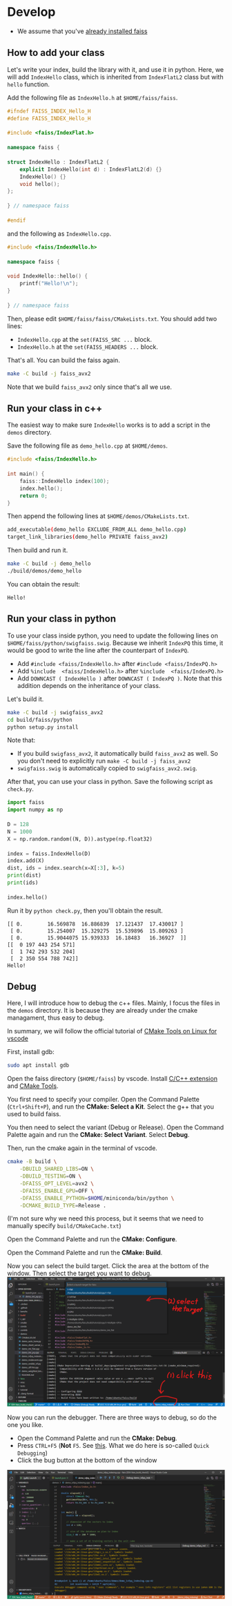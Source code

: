 # Develop
- We assume that you've [already installed faiss](build.md)

## How to add your class
Let's write your index, build the library with it, and use it in python. Here, we will add `IndexHello` class, which is inherited from `IndexFlatL2` class but with `hello` function.

Add the following file as `IndexHello.h` at `$HOME/faiss/faiss`.
```c++
#ifndef FAISS_INDEX_Hello_H
#define FAISS_INDEX_Hello_H

#include <faiss/IndexFlat.h>

namespace faiss {

struct IndexHello : IndexFlatL2 {
    explicit IndexHello(int d) : IndexFlatL2(d) {}
    IndexHello() {}
    void hello();
};

} // namespace faiss

#endif

```

and the following as `IndexHello.cpp`.

```c++
#include <faiss/IndexHello.h>

namespace faiss {

void IndexHello::hello() {
    printf("Hello!\n");
}

} // namespace faiss
```

Then, please edit `$HOME/faiss/faiss/CMakeLists.txt`.
You should add two lines:
- `IndexHello.cpp` at the `set(FAISS_SRC ...` block.
- `IndexHello.h` at the `set(FAISS_HEADERS ...` block.

That's all. You can build the faiss again.
```bash
make -C build -j faiss_avx2
```
Note that we build `faiss_avx2` only since that's all we use.

## Run your class in c++
The easiest way to make sure `IndexHello` works is to add a script in the `demos` directory.

Save the following file as `demo_hello.cpp` at `$HOME/demos`.
```c++
#include <faiss/IndexHello.h>

int main() {
    faiss::IndexHello index(100);
    index.hello();
    return 0;
}
```
Then append the following lines at `$HOME/demos/CMakeLists.txt`.
```bash
add_executable(demo_hello EXCLUDE_FROM_ALL demo_hello.cpp)
target_link_libraries(demo_hello PRIVATE faiss_avx2)
```

Then build and run it.
```bash
make -C build -j demo_hello
./build/demos/demo_hello
```
You can obtain the result:
```console
Hello!
```

## Run your class in python
To use your class inside python, you need to update the following lines on `$HOME/faiss/python/swigfaiss.swig`. Because we inherit `IndexPQ` this time, it would be good to write the line after the counterpart of `IndexPQ`.
- Add `#include <faiss/IndexHello.h>` after `#include <faiss/IndexPQ.h>`
- Add `%include  <faiss/IndexHello.h>` after `%include  <faiss/IndexPQ.h>`
- Add `DOWNCAST ( IndexHello )` after `DOWNCAST ( IndexPQ )`. Note that this addition depends on the inheritance of your class.

Let's build it.
```bash
make -C build -j swigfaiss_avx2
cd build/faiss/python
python setup.py install
```
Note that:
- If you build `swigfass_avx2`, it automatically build `faiss_avx2` as well. So you don't need to explicitly run `make -C build -j faiss_avx2`
- `swigfaiss.swig` is automatically copied to `swigfaiss_avx2.swig`. 

After that, you can use your class in python. 
Save the following script as `check.py`.
```python
import faiss
import numpy as np

D = 128
N = 1000
X = np.random.random((N, D)).astype(np.float32)

index = faiss.IndexHello(D)
index.add(X)
dist, ids = index.search(x=X[:3], k=5)
print(dist)
print(ids)

index.hello()
```

Run it by `python check.py`, then you'll obtain the result.
```console
[[ 0.        16.569878  16.886839  17.121437  17.430017 ]
 [ 0.        15.254007  15.329275  15.539896  15.809263 ]
 [ 0.        15.9044075 15.939333  16.18483   16.36927  ]]
[[  0 197 443 254 571]
 [  1 742 293 532 204]
 [  2 350 554 788 742]]
Hello!
```


## Debug

Here, I will introduce how to debug the c++ files. Mainly,
I focus the files in the `demos` directory.
It is because they are already under the cmake managament, thus easy to debug.

In summary, we will follow the official tutorial of [CMake Tools on Linux for vscode](https://code.visualstudio.com/docs/cpp/cmake-linux)


First, install gdb:
```bash
sudo apt install gdb
```

Open the faiss directory (`$HOME/faiss`) by vscode. Install [C/C++ extension](https://marketplace.visualstudio.com/items?itemName=ms-vscode.cpptools) and [CMake Tools](https://marketplace.visualstudio.com/items?itemName=ms-vscode.cmake-tools).

You first need to specify your compiler. Open the Command Palette (`Ctrl+Shift+P`), and run the **CMake: Select a Kit**. Select the g++ that you used to build faiss.

You then need to select the variant (Debug or Release). Open the Command Palette again and run the **CMake: Select Variant**. Select **Debug**.

Then, run the cmake again in the terminal of vscode.
```bash
cmake -B build \
    -DBUILD_SHARED_LIBS=ON \
    -DBUILD_TESTING=ON \
    -DFAISS_OPT_LEVEL=avx2 \
    -DFAISS_ENABLE_GPU=OFF \
    -DFAISS_ENABLE_PYTHON=$HOME/miniconda/bin/python \
    -DCMAKE_BUILD_TYPE=Release .
```
(I'm not sure why we need this process, but it seems that we need to manually specify `build/CMakeCache.txt`)


Open the Command Palette and run the **CMake: Configure**.

Open the Command Palette and run the **CMake: Build**. 

Now you can select the build target. Click the area at the bottom of the window. Then select the target you want to debug. 
![](img/debug_faiss1.png)

Now you can run the debugger. There are three ways to debug, so do the one you like.
- Open the Command Palette and run the **CMake: Debug**.
- Press `CTRL+F5` (**Not** `F5`. See [this](https://vector-of-bool.github.io/docs/vscode-cmake-tools/debugging.html#quick-debugging). What we do here is so-called `Quick Debugging`)
- Click the bug button at the bottom of the window 

![](img/debug_faiss2.png)